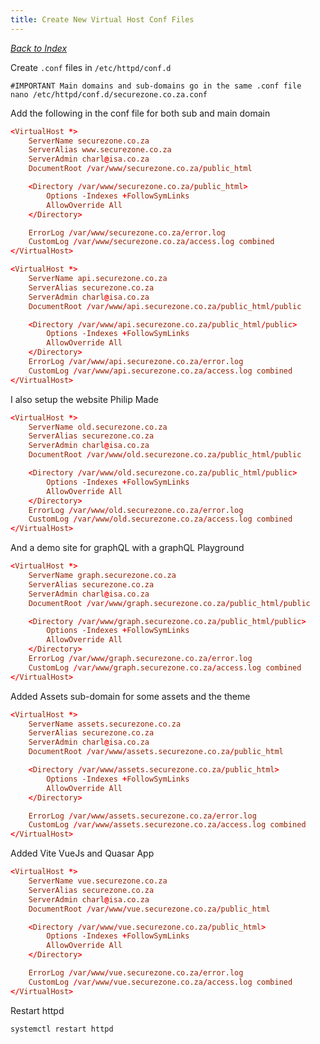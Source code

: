 ```yaml
---
title: Create New Virtual Host Conf Files
---
```

<script type="text/javascript">(function(w,s){var e=document.createElement("script");e.type="text/javascript";e.async=true;e.src="https://cdn.pagesense.io/js/webally/f2527eebee974243853bcd47b32631f4.js";var x=document.getElementsByTagName("script")[0];x.parentNode.insertBefore(e,x);})(window,"script");</script>

[_Back to Index_](../README.md)

Create `.conf` files in `/etc/httpd/conf.d`

```shell
#IMPORTANT Main domains and sub-domains go in the same .conf file
nano /etc/httpd/conf.d/securezone.co.za.conf
```

Add the following in the conf file for both sub and main domain

```conf
<VirtualHost *>
    ServerName securezone.co.za
    ServerAlias www.securezone.co.za
    ServerAdmin charl@isa.co.za
    DocumentRoot /var/www/securezone.co.za/public_html

    <Directory /var/www/securezone.co.za/public_html>
        Options -Indexes +FollowSymLinks
        AllowOverride All
    </Directory>

    ErrorLog /var/www/securezone.co.za/error.log
    CustomLog /var/www/securezone.co.za/access.log combined
</VirtualHost>

<VirtualHost *>
    ServerName api.securezone.co.za
    ServerAlias securezone.co.za
    ServerAdmin charl@isa.co.za
    DocumentRoot /var/www/api.securezone.co.za/public_html/public

    <Directory /var/www/api.securezone.co.za/public_html/public>
        Options -Indexes +FollowSymLinks
        AllowOverride All
    </Directory>
    ErrorLog /var/www/api.securezone.co.za/error.log
    CustomLog /var/www/api.securezone.co.za/access.log combined
</VirtualHost>
```

I also setup the website Philip Made

```conf
<VirtualHost *>
    ServerName old.securezone.co.za
    ServerAlias securezone.co.za
    ServerAdmin charl@isa.co.za
    DocumentRoot /var/www/old.securezone.co.za/public_html/public

    <Directory /var/www/old.securezone.co.za/public_html/public>
        Options -Indexes +FollowSymLinks
        AllowOverride All
    </Directory>
    ErrorLog /var/www/old.securezone.co.za/error.log
    CustomLog /var/www/old.securezone.co.za/access.log combined
</VirtualHost>
```

And a demo site for graphQL with a graphQL Playground

```conf
<VirtualHost *>
    ServerName graph.securezone.co.za
    ServerAlias securezone.co.za
    ServerAdmin charl@isa.co.za
    DocumentRoot /var/www/graph.securezone.co.za/public_html/public

    <Directory /var/www/graph.securezone.co.za/public_html/public>
        Options -Indexes +FollowSymLinks
        AllowOverride All
    </Directory>
    ErrorLog /var/www/graph.securezone.co.za/error.log
    CustomLog /var/www/graph.securezone.co.za/access.log combined
</VirtualHost>
```

Added Assets sub-domain for some assets and the theme

```conf
<VirtualHost *>
    ServerName assets.securezone.co.za
    ServerAlias securezone.co.za
    ServerAdmin charl@isa.co.za
    DocumentRoot /var/www/assets.securezone.co.za/public_html

    <Directory /var/www/assets.securezone.co.za/public_html>
        Options -Indexes +FollowSymLinks
        AllowOverride All
    </Directory>

    ErrorLog /var/www/assets.securezone.co.za/error.log
    CustomLog /var/www/assets.securezone.co.za/access.log combined
</VirtualHost>
```

Added Vite VueJs and Quasar App

```conf
<VirtualHost *>
    ServerName vue.securezone.co.za
    ServerAlias securezone.co.za
    ServerAdmin charl@isa.co.za
    DocumentRoot /var/www/vue.securezone.co.za/public_html

    <Directory /var/www/vue.securezone.co.za/public_html>
        Options -Indexes +FollowSymLinks
        AllowOverride All
    </Directory>

    ErrorLog /var/www/vue.securezone.co.za/error.log
    CustomLog /var/www/vue.securezone.co.za/access.log combined
</VirtualHost>
```

Restart httpd

```shell
systemctl restart httpd
```
